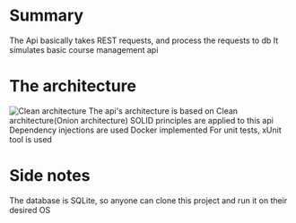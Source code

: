 # Summary
The Api basically takes REST requests, and process the requests to db 
It simulates basic course management api 
# The architecture
![Clean architecture](https://docs.microsoft.com/en-us/dotnet/architecture/modern-web-apps-azure/media/image5-7.png) 
The api's architecture is based on Clean architecture(Onion architecture) 
SOLID principles are applied to this api 
Dependency injections are used 
Docker implemented 
For unit tests, xUnit tool is used 
# Side notes 
The database is SQLite, so anyone can clone this project and run it on their desired OS
